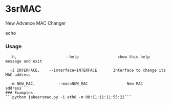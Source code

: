 # 3srMAC
New Advance MAC Changer

echo


### Usage 
```Options:
  -h,                     --help                 show this help message and exit
  
  -i INTERFACE,    --interface=INTERFACE       Interface to change its MAC address
                        
  -m NEW_MAC,          --mac=NEW_MAC                 New MAC address```
### Examples
```python jaheersmac.py -i eth0 -m 00:11:11:11:55:22```
